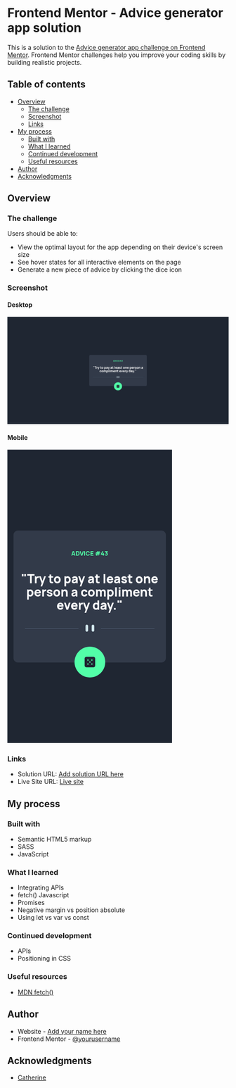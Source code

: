 # Frontend Mentor - Advice generator app solution

This is a solution to the [Advice generator app challenge on Frontend Mentor](https://www.frontendmentor.io/challenges/advice-generator-app-QdUG-13db). Frontend Mentor challenges help you improve your coding skills by building realistic projects.

## Table of contents

- [Overview](#overview)
  - [The challenge](#the-challenge)
  - [Screenshot](#screenshot)
  - [Links](#links)
- [My process](#my-process)
  - [Built with](#built-with)
  - [What I learned](#what-i-learned)
  - [Continued development](#continued-development)
  - [Useful resources](#useful-resources)
- [Author](#author)
- [Acknowledgments](#acknowledgments)

## Overview

### The challenge

Users should be able to:

- View the optimal layout for the app depending on their device's screen size
- See hover states for all interactive elements on the page
- Generate a new piece of advice by clicking the dice icon

### Screenshot

#### Desktop
![](./desktop-screenshot.png)

#### Mobile
![](./mobile-screenshot.png)

### Links

- Solution URL: [Add solution URL here](https://your-solution-url.com)
- Live Site URL: [Live site](https://gamuchirais.github.io/advice-generator-app-main/)

## My process

### Built with

- Semantic HTML5 markup
- SASS
- JavaScript

### What I learned

- Integrating APIs 
- fetch() Javascript
- Promises
- Negative margin vs position absolute 
- Using let vs var vs const


### Continued development

- APIs 
- Positioning in CSS

### Useful resources

- [MDN fetch()](https://developer.mozilla.org/en-US/docs/Web/API/Fetch)


## Author

- Website - [Add your name here](https://www.your-site.com)
- Frontend Mentor - [@yourusername](https://www.frontendmentor.io/profile/yourusername)


## Acknowledgments

- [Catherine](https://github.com/catherineisonline)
